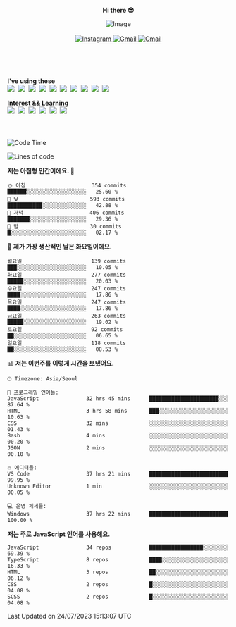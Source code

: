 <p align="center">
  <strong>Hi there 😎</strong>
</p>
<p align="center">
 <img src="https://github.com/newri0807/newri0807/assets/51315988/4a6fb530-b6e7-4156-ae8c-bd620836a7cc" alt="Image" align="center"/>
  <br/>
  <br/>
  <a href="https://www.instagram.com/_nm.87/">
    <img src="https://img.shields.io/badge/-Instagram-dd2a7b?style=flat-squaree&logo=instagram&logoColor=white" alt="Instagram" />
  </a>
  <a href="mailto:newri0807@gmail.com">
    <img src="https://img.shields.io/badge/-Gmail-d14836?style=flat-squaree&logo=Gmail&logoColor=white" alt="Gmail" />
  </a>
  <a href="https://twitter.com/Irwen215">
    <img src="https://img.shields.io/badge/Twitter-1DA1F2?style=flat-squaree&logo=twitter&logoColor=white" alt="Gmail" />
  </a>  
</p>

 
 
</p>
<br/>
<br/>
<br/>
<p align="left">
  <strong>I've using these </strong>
  <br/>
  <img src="https://img.shields.io/badge/Html5-E34F26?style=flat-square&logo=html5&logoColor=white"/></a>&nbsp 
  <img src="https://img.shields.io/badge/css-1572B6?style=flat-square&logo=css3&logoColor=white"/></a>&nbsp 
  <img src="https://img.shields.io/badge/Bootstrap-7952B3?style=flat-square&logo=Bootstrap&logoColor=white"/></a>&nbsp 
  <img src="https://img.shields.io/badge/Javascript-ffb13b?style=flat-square&logo=javascript&logoColor=white"/></a>&nbsp 
  <img src="https://img.shields.io/badge/jquery-0769AD?style=flat-square&logo=jquery&logoColor=white"/></a>&nbsp 
  <img src="https://img.shields.io/badge/C Sharp-239120?style=flat-square&logo=C Sharp&logoColor=white"/></a>&nbsp 
  <img src="https://img.shields.io/badge/.NET-512BD4?style=flat-square&logo=.NET&logoColor=white"/></a>&nbsp 
  <img src="https://img.shields.io/badge/MicrosoftSQLServer-CC2927?style=flat-square&logo=microsoft&logoColor=white"/></a>&nbsp
  <img src="https://img.shields.io/badge/Firebase-FFCA28?style=flat-square&logo=firebase&logoColor=white"/></a>&nbsp 
  <img src="https://img.shields.io/badge/react-61DAFB?style=flat-square&logo=react&logoColor=white"/></a>&nbsp  
</p>

<p align="left">
  <strong>Interest && Learning</strong>
  <br/>
  <img src="https://img.shields.io/badge/TypeScript-3178C6?style=flat-square&logo=TypeScript&logoColor=white"/>&nbsp 
  <img src="https://img.shields.io/badge/Next.js-000000?style=flat-square&logo=Next.js&logoColor=white"/></a>&nbsp 
  <img src="https://img.shields.io/badge/Node.js-339933?style=flat-square&logo=node.js&logoColor=white"/></a>&nbsp 
  <img src="https://img.shields.io/badge/MySQL-4479A1?style=flat-square&logo=MySQL&logoColor=white"/></a>&nbsp 
  <img src="https://img.shields.io/badge/Java-007396?style=flat-square&logo=Java&logoColor=white"/></a>&nbsp
  <img src="https://img.shields.io/badge/Sass-CC6699?style=flat-square&logo=Sass&logoColor=white"/></a>&nbsp 
</p>

&nbsp;
&nbsp;
###

<!--START_SECTION:waka-->
![Code Time](http://img.shields.io/badge/Code%20Time-244%20hrs%2055%20mins-blue)

![Lines of code](https://img.shields.io/badge/%EC%A0%80%EB%8A%94%20%EC%97%AC%ED%83%9C%EA%B9%8C%EC%A7%80%20-1.4%20million%20%EC%A4%84%EC%9D%98%20%EC%BD%94%EB%93%9C%EB%A5%BC%20%EC%9E%91%EC%84%B1%ED%96%88%EC%96%B4%EC%9A%94.-blue)

**저는 아침형 인간이에요. 🐤** 

```text
🌞 아침                     354 commits         ██████░░░░░░░░░░░░░░░░░░░   25.60 % 
🌆 낮　                     593 commits         ███████████░░░░░░░░░░░░░░   42.88 % 
🌃 저녁                     406 commits         ███████░░░░░░░░░░░░░░░░░░   29.36 % 
🌙 밤　                     30 commits          █░░░░░░░░░░░░░░░░░░░░░░░░   02.17 % 
```
📅 **제가 가장 생산적인 날은 화요일이에요.** 

```text
월요일                      139 commits         ███░░░░░░░░░░░░░░░░░░░░░░   10.05 % 
화요일                      277 commits         █████░░░░░░░░░░░░░░░░░░░░   20.03 % 
수요일                      247 commits         ████░░░░░░░░░░░░░░░░░░░░░   17.86 % 
목요일                      247 commits         ████░░░░░░░░░░░░░░░░░░░░░   17.86 % 
금요일                      263 commits         █████░░░░░░░░░░░░░░░░░░░░   19.02 % 
토요일                      92 commits          ██░░░░░░░░░░░░░░░░░░░░░░░   06.65 % 
일요일                      118 commits         ██░░░░░░░░░░░░░░░░░░░░░░░   08.53 % 
```


📊 **저는 이번주를 이렇게 시간을 보냈어요.** 

```text
🕑︎ Timezone: Asia/Seoul

💬 프로그래밍 언어들: 
JavaScript               32 hrs 45 mins      ██████████████████████░░░   87.64 % 
HTML                     3 hrs 58 mins       ███░░░░░░░░░░░░░░░░░░░░░░   10.63 % 
CSS                      32 mins             ░░░░░░░░░░░░░░░░░░░░░░░░░   01.43 % 
Bash                     4 mins              ░░░░░░░░░░░░░░░░░░░░░░░░░   00.20 % 
JSON                     2 mins              ░░░░░░░░░░░░░░░░░░░░░░░░░   00.10 % 

🔥 에디터들: 
VS Code                  37 hrs 21 mins      █████████████████████████   99.95 % 
Unknown Editor           1 min               ░░░░░░░░░░░░░░░░░░░░░░░░░   00.05 % 

💻 운영 체제들: 
Windows                  37 hrs 22 mins      █████████████████████████   100.00 % 
```

**저는 주로 JavaScript 언어를 사용해요.** 

```text
JavaScript               34 repos            █████████████████░░░░░░░░   69.39 % 
TypeScript               8 repos             ████░░░░░░░░░░░░░░░░░░░░░   16.33 % 
HTML                     3 repos             ██░░░░░░░░░░░░░░░░░░░░░░░   06.12 % 
CSS                      2 repos             █░░░░░░░░░░░░░░░░░░░░░░░░   04.08 % 
SCSS                     2 repos             █░░░░░░░░░░░░░░░░░░░░░░░░   04.08 % 
```




 Last Updated on 24/07/2023 15:13:07 UTC
<!--END_SECTION:waka-->
